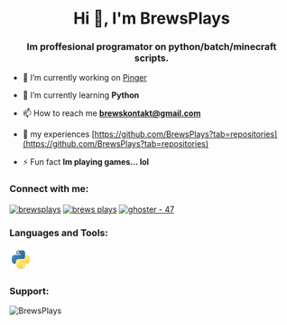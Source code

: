 <h1 align="center">Hi 👋, I'm BrewsPlays</h1>
<h3 align="center">Im proffesional programator on python/batch/minecraft scripts.</h3>

- 🔭 I’m currently working on [Pinger](https://github.com/BrewsPlays/-PINGER-2.0-)

- 🌱 I’m currently learning **Python**

- 📫 How to reach me **brewskontakt@gmail.com**

- 📄 my experiences [https://github.com/BrewsPlays?tab=repositories](https://github.com/BrewsPlays?tab=repositories)

- ⚡ Fun fact **Im playing games... lol**

<h3 align="left">Connect with me:</h3>
<p align="left">
<a href="https://instagram.com/brewsplays" target="blank"><img align="center" src="https://raw.githubusercontent.com/rahuldkjain/github-profile-readme-generator/master/src/images/icons/Social/instagram.svg" alt="brewsplays" height="30" width="40" /></a>
<a href="https://www.youtube.com/c/brews plays" target="blank"><img align="center" src="https://raw.githubusercontent.com/rahuldkjain/github-profile-readme-generator/master/src/images/icons/Social/youtube.svg" alt="brews plays" height="30" width="40" /></a>
<a href="https://www.hackerrank.com/ghoster - 47" target="blank"><img align="center" src="https://raw.githubusercontent.com/rahuldkjain/github-profile-readme-generator/master/src/images/icons/Social/hackerrank.svg" alt="ghoster - 47" height="30" width="40" /></a>
</p>

<h3 align="left">Languages and Tools:</h3>
<p align="left"> <a href="https://www.python.org" target="_blank" rel="noreferrer"> <img src="https://raw.githubusercontent.com/devicons/devicon/master/icons/python/python-original.svg" alt="python" width="40" height="40"/> </a> </p>

<h3 align="left">Support:</h3>
<p><a href="https://www.buymeacoffee.com/BrewsPlays"> <img align="left" src="https://cdn.buymeacoffee.com/buttons/v2/default-yellow.png" height="50" width="210" alt="BrewsPlays" /></a></p><br><br>
